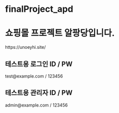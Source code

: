 # finalProject_apd
<h1>쇼핑몰 프로젝트 알팡당입니다.</h1>
https://unoeyhi.site/
<h2>테스트용 로그인 ID / PW </h2>
test@example.com / 123456
<h2>테스트용 관리자 ID / PW </h2>
admin@example.com / 123456
